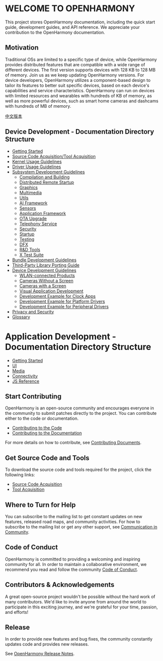 # WELCOME TO OPENHARMONY
This project stores OpenHarmony documentation, including the quick start guide, development guides, and API reference. We appreciate your contribution to the OpenHarmony documentation.

## Motivation
Traditional OSs are limited to a specific type of device, while OpenHarmony provides distributed features that are compatible with a wide range of different devices. The first version supports devices with 128 KB to 128 MB of memory. Join us as we keep updating OpenHarmony versions.
For device developers, OpenHarmony utilizes a component-based design to tailor its features to better suit specific devices, based on each device's capabilities and service characteristics. OpenHarmony can run on devices with limited resources and wearables with hundreds of KB of memory, as well as more powerful devices, such as smart home cameras and dashcams with hundreds of MB of memory.

[中文版本](../zh-cn/readme.md)

## Device Development - Documentation Directory Structure
- [Getting Started](device-dev/quick-start/Readme-EN.md)
- [Source Code Acquisition/Tool Acquisition](device-dev/get-code/Readme-EN.md)
- [Kernel Usage Guidelines](device-dev/kernel/Readme-EN.md)
- [Driver Usage Guidelines](device-dev/driver/Readme-EN.md)
- [Subsystem Development Guidelines](device-dev/subsystems/Readme-EN.md)
  - [Compilation and Building](device-dev/subsystems/compilation-and-building.md)
  - [Distributed Remote Startup](device-dev/subsystems/distributed-remote-startup.md)
  - [Graphics](device-dev/subsystems/graphics.md)
  - [Multimedia](device-dev/subsystems/multimedia.md)
  - [Utils](device-dev/subsystems/utils.md)
  - [AI Framework](device-dev/subsystems/ai-framework.md)
  - [Sensors](device-dev/subsystems/sensors.md)
  - [Application Framework](device-dev/subsystems/application-framework.md)
  - [OTA Upgrade](device-dev/subsystems/ota-upgrade.md)
  - [Telephony Service](device-dev/subsystems/telephony-service.md)
  - [Security](device-dev/subsystems/security.md)
  - [Startup](device-dev/subsystems/startup.md)
  - [Testing](device-dev/subsystems/testing.md)
  - [DFX](device-dev/subsystems/dfx.md)
  - [R&D Tools](device-dev/subsystems/r-d-tools.md)
  - [X Test Suite](device-dev/subsystems/xts.md)
- [Bundle Development Guidelines](device-dev/bundles/Readme-EN.md)
- [Third-Party Library Porting Guide](device-dev/porting/Readme-EN.md)
- [Device Development Guidelines](device-dev/guide/Readme-EN.md) 
  - [WLAN-connected Products](device-dev/guide/wlan-connected-products.md)
  - [Cameras Without a Screen](device-dev/guide/cameras-without-a-screen.md)
  - [Cameras with a Screen](device-dev/guide/cameras-with-a-screen.md)
  - [Visual Application Development](device-dev/guide/visual-application-development.md)
  - [Development Example for Clock Apps](device-dev/guide/development-example-for-clock-apps.md)
  - [Development Example for Platform Drivers](device-dev/guide/development-example-for-platform-drivers.md)
  - [Development Example for Peripheral Drivers](device-dev/guide/development-example-for-peripheral-drivers.md)
- [Privacy and Security](device-dev/security/Readme-EN.md)
- [Glossary](device-dev/glossary/glossary.md)

# Application Development - Documentation Directory Structure

-   [Getting Started](application-dev/quick-start/getting-started.md)
-   [UI](application-dev/ui/Readme-EN.md)
-   [Media](application-dev/media/Readme-EN.md)
-   [Connectivity](application-dev/connectivity/Readme-EN.md)
-   [JS Reference](application-dev/js-reference/Readme-EN.md)

## Start Contributing

OpenHarmony is an open-source community and encourages everyone in the community to submit patches directly to the project. You can contribute either to the code or documentation.
- [Contributing to the Code](contribute/contributing-code.md)
- [Contributing to the Documentation](contribute/documentation-contribution.md)

For more details on how to contribute, see [Contributing Documents](contribute).
## Get Source Code and Tools
To download the source code and tools required for the project, click the following links:
- [Source Code Acquisition](device-dev/get-code/source-code-acquisition.md)
- [Tool Acquisition](device-dev/get-code/tool-acquisition.md)

## Where to Turn for Help
You can subscribe to the mailing list to get constant updates on new features, released road maps, and community activities. For how to subscribe to the mailing list or get any other support, see [Communication in Community](https://gitee.com/openharmony/docs/tree/master/contribute/communication-in-community.md).

## Code of Conduct
OpenHarmony is committed to providing a welcoming and inspiring community for all. In order to maintain a collaborative environment, we recommend you read and follow the community [Code of Conduct](https://gitee.com/openharmony/docs/blob/master/contribute/code-of-conduct.md). 

## Contributors & Acknowledgements
A great open-source project wouldn't be possible without the hard work of many contributors. We'd like to invite anyone from around the world to participate in this exciting journey, and we're grateful for your time, passion, and efforts!

## Release
In order to provide new features and bug fixes, the community constantly updates code and provides new releases.

See [OpenHarmony Release Notes](release-notes/OpenHarmony-Release-Notes.md).